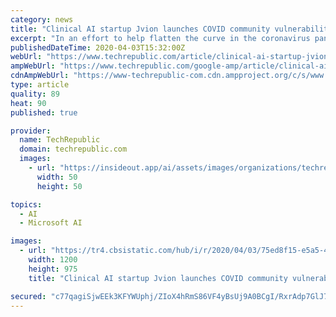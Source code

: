 ```yaml
---
category: news
title: "Clinical AI startup Jvion launches COVID community vulnerability map"
excerpt: "In an effort to help flatten the curve in the coronavirus pandemic, clinical AI startup Jvion has launched the COVID Community Vulnerability Map, a free, publicly available tool that identifies populations—down to the census block level—that are likely to experience severe outcomes requiring hospitalization if they contract the virus."
publishedDateTime: 2020-04-03T15:32:00Z
webUrl: "https://www.techrepublic.com/article/clinical-ai-startup-jvion-launches-covid-community-vulnerability-map/"
ampWebUrl: "https://www.techrepublic.com/google-amp/article/clinical-ai-startup-jvion-launches-covid-community-vulnerability-map/"
cdnAmpWebUrl: "https://www-techrepublic-com.cdn.ampproject.org/c/s/www.techrepublic.com/google-amp/article/clinical-ai-startup-jvion-launches-covid-community-vulnerability-map/"
type: article
quality: 89
heat: 90
published: true

provider:
  name: TechRepublic
  domain: techrepublic.com
  images:
    - url: "https://insideout.app/ai/assets/images/organizations/techrepublic.com-50x50.jpg"
      width: 50
      height: 50

topics:
  - AI
  - Microsoft AI

images:
  - url: "https://tr4.cbsistatic.com/hub/i/r/2020/04/03/75ed8f15-e5a5-49f5-9892-df69b2755c95/resize/1200x/6cb7e80e70af315b753960d372303a21/jvion-shot-2020-04-03-at-11-09-35-am.png"
    width: 1200
    height: 975
    title: "Clinical AI startup Jvion launches COVID community vulnerability map"

secured: "c77qagiSjwEEk3KFYWUphj/ZIoX4hRmS86VF4yBsUj9A0BCgI/RxrAdp7GlJ7TRVDfpkOM9Xl5hIjUKb26BoAtW063drHRmtsczTyS0ApM7gzpbVydN+Mvsr3g76j18wj/TIdw0Rc0hTAxA5Yb3OYTLDoLa6h5UC5G9h78O+hcVjRNaRNQ/SiPl0M2uw9N+aACOlfKxuI61J4hdMouG5JMiIyTIEaKXQluuK1DnOoy0gcEjJtq3/3/JL458nI+rTsiL+i6NnELHlr9kSyvf9nU50ApVUE+J9/5yExYwc5gSkp9l22NMCHEVV0TWUQGy8+S55uhYAkOUC5qpW+4WZUvqrshu7AN8n6axJyc5t9pbERWMevaoBEjcZb4ZRuOj4/6o1ESSfLnAyeAnPvGEJ+OpdCP6UUDFrA2i9HkwswV+l6q5pHwcANOw16Vn5xoO/wsiKnZRzQZgQoZVs0Bntxs8WpNVL5nFrCI9eaZVO99Q=;ToZDuf+H9P7PihIST4FzOQ=="
---
```


